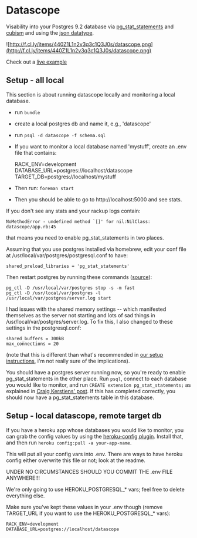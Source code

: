 # Datascope
Visability into your Postgres 9.2 database via [pg_stat_statements](http://www.postgresql.org/docs/9.2/static/pgstatstatements.html) and [cubism](http://square.github.com/cubism/) and using the [json datatype](http://wiki.postgresql.org/wiki/What's_new_in_PostgreSQL_9.2#JSON_datatype).

![http://f.cl.ly/items/440Z1L1n2v3q3c1Q3J0s/datascope.png](http://f.cl.ly/items/440Z1L1n2v3q3c1Q3J0s/datascope.png)

Check out a [live example](https://datascope.herokuapp.com)

## Setup - all local

This section is about running datascope locally and monitoring a local database.

* run `bundle`
* create a local postgres db and name it, e.g., 'datascope'
* run `psql -d datascope -f schema.sql`
* If you want to monitor a local database named 'mystuff', create an .env file that contains:

    RACK_ENV=development
    DATABASE_URL=postgres://localhost/datascope
    TARGET_DB=postgres://localhost/mystuff

* Then run: `foreman start`
* Then you should be able to go to http://localhost:5000 and see stats.

If you don't see any stats and your rackup logs contain:

    NoMethodError - undefined method `[]' for nil:NilClass: datascope/app.rb:45

that means you need to enable pg_stat_statements in two places.

Assuming that you use postgres installed via homebrew, edit your conf file at /usr/local/var/postgres/postgresql.conf to have:

    shared_preload_libraries = 'pg_stat_statements'


Then restart postgres by running these commands ([source](http://soff.es/running-rails-local-development-with-nginx-postgres-and-passenger-with-homebrew)):

    pg_ctl -D /usr/local/var/postgres stop -s -m fast
    pg_ctl -D /usr/local/var/postgres -l /usr/local/var/postgres/server.log start


I had issues with the shared memory settings -- which manifested themselves as the server not starting and lots of sad things in /usr/local/var/postgres/server.log. To fix this, I also changed to these settings in the postgresql.conf:

    shared_buffers = 300kB
    max_connections = 20

(note that this is different than what's recommended in [our setup instructions](https://github.com/thinkthroughmath/apangea/wiki/Mac-Setup), i'm not really sure of the implications).

You should have a postgres server running now, so you're ready to enable pg_stat_statements in the other place. Run `psql`, connect to each database you would like to monitor, and run `CREATE extension pg_stat_statements;` as explained in [Craig Kerstiens' post](http://www.craigkerstiens.com/2013/01/10/more-on-postgres-performance/). If this has completed correctly, you should now have a pg_stat_statements table in this database.

## Setup - local datascope, remote target db

If you have a heroku app whose databases you would like to monitor, you can grab the config values by using the [heroku-config plugin](https://github.com/ddollar/heroku-config). Install that, and then run `heroku config:pull -a your-app-name`.

This will put all your config vars into .env. There are ways to have heroku config either overwrite this file or not; look at the readme.

UNDER NO CIRCUMSTANCES SHOULD YOU COMMIT THE .env FILE ANYWHERE!!!

We're only going to use HEROKU_POSTGRESQL_* vars; feel free to delete everything else.

Make sure you've kept these values in your .env though (remove TARGET_URL if you want to use the HEROKU_POSTGRESQL_* vars):

    RACK_ENV=development
    DATABASE_URL=postgres://localhost/datascope

